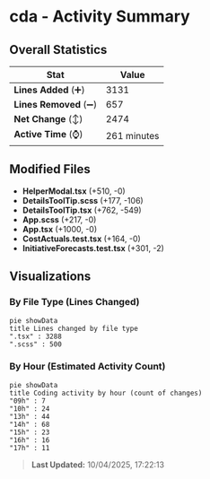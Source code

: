 # cda - Activity Summary 

## Overall Statistics

| Stat                   | Value                                                             |
| ---------------------- | ----------------------------------------------------------------- |
| **Lines Added** (➕)   | 3131                                          |
| **Lines Removed** (➖) | 657                                        |
| **Net Change** (↕)    | 2474                |
| **Active Time** (⌚)   | 261 minutes |


## Modified Files
- **HelperModal.tsx** (+510, -0)
- **DetailsToolTip.scss** (+177, -106)
- **DetailsToolTip.tsx** (+762, -549)
- **App.scss** (+217, -0)
- **App.tsx** (+1000, -0)
- **CostActuals.test.tsx** (+164, -0)
- **InitiativeForecasts.test.tsx** (+301, -2)

## Visualizations

### By File Type (Lines Changed)

```mermaid
pie showData
title Lines changed by file type
".tsx" : 3288
".scss" : 500
```

### By Hour (Estimated Activity Count)

```mermaid
pie showData
title Coding activity by hour (count of changes)
"09h" : 7
"10h" : 24
"13h" : 44
"14h" : 68
"15h" : 23
"16h" : 16
"17h" : 11
```


> **Last Updated:** 10/04/2025, 17:22:13